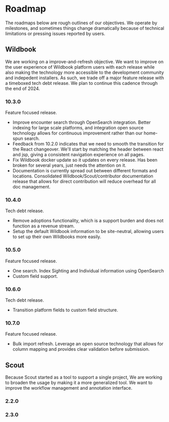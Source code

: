 # Roadmap
The roadmaps below are rough outlines of our objectives. We operate by milestones, and sometimes things change dramatically because of technical limitations or pressing issues reported by users.

## Wildbook
We are working on a improve-and-refresh objective. We want to improve on the user experience of Wildbook platform users with each release while also making the technology more accessible to the development community and indepedent installers. As such, we trade off a major feature release with a timeboxed tech debt release. We plan to continue this cadence through the end of 2024.

### 10.3.0
Feature focused release.
* Improve encounter search through OpenSearch integration. Better indexing for large scale platforms, and integration open source technology allows for continuous improvement rather than our home-spun search.
* Feedback from 10.2.0 indicates that we need to smooth  the transition for the React changeover. We'll start by matching the header between react and jsp, giving a consistent navigation experience on all pages.
* Fix Wildbook docker update so it updates on every release. Has been broken for several years, just needs the attention on it.
* Documentation is currently spread out between different formats and locations. Consolidated Wildbook/Scout/contributor documentation release that allows for direct contribution will reduce overhead for all doc management.

### 10.4.0
Tech debt release.
* Remove adoptions functionality, which is a support burden and does not function as a revenue stream.
* Setup the default Wildbook information to be site-neutral, allowing users to set up their own Wildbooks more easily.

### 10.5.0
Feature focused release.
* One search. Index Sighting and Individual information using OpenSearch
* Custom field support.

### 10.6.0
Tech debt release.
* Transition platform fields to custom field structure.

### 10.7.0
Feature focused release.
* Bulk import refresh. Leverage an open source technology that allows for column mapping and provides clear validation before submission.

## Scout
Because Scout started as a tool to support a single project, We are working to broaden the usage by making it a more generalized tool. We want to improve the workflow management and annotation interface.

### 2.2.0

### 2.3.0
